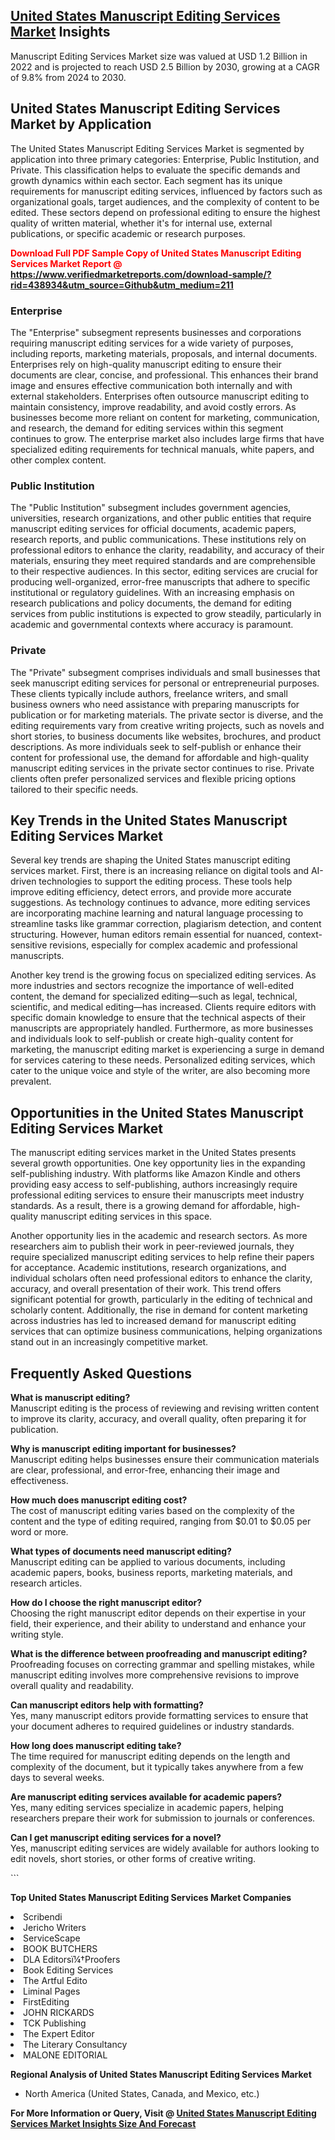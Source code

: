 <h2><a href="https://www.verifiedmarketreports.com/download-sample/?rid=438934&amp;utm_source=Github&amp;utm_medium=211" target="_blank">United States Manuscript Editing Services Market</a> Insights</h2><p>Manuscript Editing Services Market size was valued at USD 1.2 Billion in 2022 and is projected to reach USD 2.5 Billion by 2030, growing at a CAGR of 9.8% from 2024 to 2030.</p><p><h2>United States Manuscript Editing Services Market by Application</h2><p>The United States Manuscript Editing Services Market is segmented by application into three primary categories: Enterprise, Public Institution, and Private. This classification helps to evaluate the specific demands and growth dynamics within each sector. Each segment has its unique requirements for manuscript editing services, influenced by factors such as organizational goals, target audiences, and the complexity of content to be edited. These sectors depend on professional editing to ensure the highest quality of written material, whether it's for internal use, external publications, or specific academic or research purposes. <strong><p><span class=""><span style="color: #ff0000;"><strong>Download Full PDF Sample Copy of United States Manuscript Editing Services Market Report</strong> @ </span><a href="https://www.verifiedmarketreports.com/download-sample/?rid=438934&amp;utm_source=Github&amp;utm_medium=211" target="_blank">https://www.verifiedmarketreports.com/download-sample/?rid=438934&amp;utm_source=Github&amp;utm_medium=211</a></span></p></strong></p><h3>Enterprise</h3><p>The "Enterprise" subsegment represents businesses and corporations requiring manuscript editing services for a wide variety of purposes, including reports, marketing materials, proposals, and internal documents. Enterprises rely on high-quality manuscript editing to ensure their documents are clear, concise, and professional. This enhances their brand image and ensures effective communication both internally and with external stakeholders. Enterprises often outsource manuscript editing to maintain consistency, improve readability, and avoid costly errors. As businesses become more reliant on content for marketing, communication, and research, the demand for editing services within this segment continues to grow. The enterprise market also includes large firms that have specialized editing requirements for technical manuals, white papers, and other complex content.</p><h3>Public Institution</h3><p>The "Public Institution" subsegment includes government agencies, universities, research organizations, and other public entities that require manuscript editing services for official documents, academic papers, research reports, and public communications. These institutions rely on professional editors to enhance the clarity, readability, and accuracy of their materials, ensuring they meet required standards and are comprehensible to their respective audiences. In this sector, editing services are crucial for producing well-organized, error-free manuscripts that adhere to specific institutional or regulatory guidelines. With an increasing emphasis on research publications and policy documents, the demand for editing services from public institutions is expected to grow steadily, particularly in academic and governmental contexts where accuracy is paramount.</p><h3>Private</h3><p>The "Private" subsegment comprises individuals and small businesses that seek manuscript editing services for personal or entrepreneurial purposes. These clients typically include authors, freelance writers, and small business owners who need assistance with preparing manuscripts for publication or for marketing materials. The private sector is diverse, and the editing requirements vary from creative writing projects, such as novels and short stories, to business documents like websites, brochures, and product descriptions. As more individuals seek to self-publish or enhance their content for professional use, the demand for affordable and high-quality manuscript editing services in the private sector continues to rise. Private clients often prefer personalized services and flexible pricing options tailored to their specific needs.</p><h2>Key Trends in the United States Manuscript Editing Services Market</h2><p>Several key trends are shaping the United States manuscript editing services market. First, there is an increasing reliance on digital tools and AI-driven technologies to support the editing process. These tools help improve editing efficiency, detect errors, and provide more accurate suggestions. As technology continues to advance, more editing services are incorporating machine learning and natural language processing to streamline tasks like grammar correction, plagiarism detection, and content structuring. However, human editors remain essential for nuanced, context-sensitive revisions, especially for complex academic and professional manuscripts.</p><p>Another key trend is the growing focus on specialized editing services. As more industries and sectors recognize the importance of well-edited content, the demand for specialized editing—such as legal, technical, scientific, and medical editing—has increased. Clients require editors with specific domain knowledge to ensure that the technical aspects of their manuscripts are appropriately handled. Furthermore, as more businesses and individuals look to self-publish or create high-quality content for marketing, the manuscript editing market is experiencing a surge in demand for services catering to these needs. Personalized editing services, which cater to the unique voice and style of the writer, are also becoming more prevalent.</p><h2>Opportunities in the United States Manuscript Editing Services Market</h2><p>The manuscript editing services market in the United States presents several growth opportunities. One key opportunity lies in the expanding self-publishing industry. With platforms like Amazon Kindle and others providing easy access to self-publishing, authors increasingly require professional editing services to ensure their manuscripts meet industry standards. As a result, there is a growing demand for affordable, high-quality manuscript editing services in this space.</p><p>Another opportunity lies in the academic and research sectors. As more researchers aim to publish their work in peer-reviewed journals, they require specialized manuscript editing services to help refine their papers for acceptance. Academic institutions, research organizations, and individual scholars often need professional editors to enhance the clarity, accuracy, and overall presentation of their work. This trend offers significant potential for growth, particularly in the editing of technical and scholarly content. Additionally, the rise in demand for content marketing across industries has led to increased demand for manuscript editing services that can optimize business communications, helping organizations stand out in an increasingly competitive market.</p><h2>Frequently Asked Questions</h2><p><strong>What is manuscript editing?</strong><br>Manuscript editing is the process of reviewing and revising written content to improve its clarity, accuracy, and overall quality, often preparing it for publication.</p><p><strong>Why is manuscript editing important for businesses?</strong><br>Manuscript editing helps businesses ensure their communication materials are clear, professional, and error-free, enhancing their image and effectiveness.</p><p><strong>How much does manuscript editing cost?</strong><br>The cost of manuscript editing varies based on the complexity of the content and the type of editing required, ranging from $0.01 to $0.05 per word or more.</p><p><strong>What types of documents need manuscript editing?</strong><br>Manuscript editing can be applied to various documents, including academic papers, books, business reports, marketing materials, and research articles.</p><p><strong>How do I choose the right manuscript editor?</strong><br>Choosing the right manuscript editor depends on their expertise in your field, their experience, and their ability to understand and enhance your writing style.</p><p><strong>What is the difference between proofreading and manuscript editing?</strong><br>Proofreading focuses on correcting grammar and spelling mistakes, while manuscript editing involves more comprehensive revisions to improve overall quality and readability.</p><p><strong>Can manuscript editors help with formatting?</strong><br>Yes, many manuscript editors provide formatting services to ensure that your document adheres to required guidelines or industry standards.</p><p><strong>How long does manuscript editing take?</strong><br>The time required for manuscript editing depends on the length and complexity of the document, but it typically takes anywhere from a few days to several weeks.</p><p><strong>Are manuscript editing services available for academic papers?</strong><br>Yes, many editing services specialize in academic papers, helping researchers prepare their work for submission to journals or conferences.</p><p><strong>Can I get manuscript editing services for a novel?</strong><br>Yes, manuscript editing services are widely available for authors looking to edit novels, short stories, or other forms of creative writing.</p>```</p><p><strong>Top United States Manuscript Editing Services Market Companies</strong></p><div data-test-id=""><p><li>Scribendi</li><li> Jericho Writers</li><li> ServiceScape</li><li> BOOK BUTCHERS</li><li> DLA Editorsï¼†Proofers</li><li> Book Editing Services</li><li> The Artful Edito</li><li> Liminal Pages</li><li> FirstEditing</li><li> JOHN RICKARDS</li><li> TCK Publishing</li><li> The Expert Editor</li><li> The Literary Consultancy</li><li> MALONE EDITORIAL</li></p><div><strong>Regional Analysis of&nbsp;United States Manuscript Editing Services Market</strong></div><ul><li dir="ltr"><p dir="ltr">North America&nbsp;(United States, Canada, and Mexico, etc.)</p></li></ul><p><strong>For More Information or Query, Visit @&nbsp;</strong><strong><a href="https://www.verifiedmarketreports.com/product/manuscript-editing-services-market/?utm_source=Github&amp;utm_medium=211" target="_blank">United States Manuscript Editing Services Market Insights Size And Forecast</a></strong></p></div>
